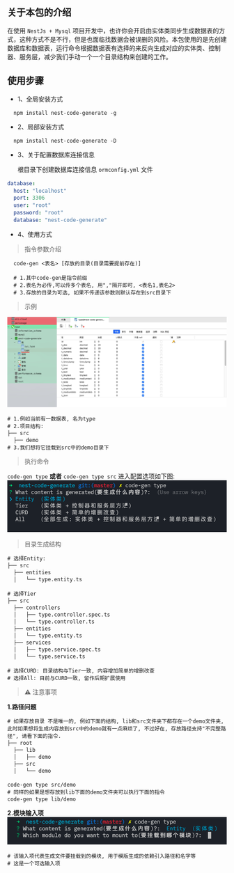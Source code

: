 ## 关于本包的介绍

在使用 `NestJs + Mysql` 项目开发中，也许你会开启由实体类同步生成数据表的方式，这种方式不是不行，但是也面临找数据会被误删的风险。本包使用的是先创建数据库和数据表，运行命令根据数据表有选择的来反向生成对应的实体类、控制器、服务层，减少我们手动一个一个目录结构来创建的工作。

## 使用步骤

- 1、全局安装方式

```properties
  npm install nest-code-generate -g
```

- 2、局部安装方式

```properties
  npm install nest-code-generate -D
```

- 3、关于配置数据库连接信息

  根目录下创建数据库连接信息 `ormconfig.yml` 文件

```yaml
database:
  host: "localhost"
  port: 3306
  user: "root"
  password: "root"
  database: "nest-code-generate"
```

- 4、使用方式

> 指令参数介绍

```properties
  code-gen <表名> [存放的目录(目录需要提前存在)]

  # 1.其中code-gen是指令前缀
  # 2.表名为必传,可以传多个表名, 用","隔开即可, <表名1,表名2>
  # 3.存放的目录为可选, 如果不传递该参数则默认存在到src目录下
```

> 示例

![table_name](./images/table_name.jpeg)

```properties
# 1.例如当前有一数据表, 名为type
# 2.项目结构:
├── src
  ├── demo
# 3.我们想将它挂载到src中的demo目录下
```

> 执行命令

`code-gen type` **或者** `code-gen type src` 进入配置选项如下图:
![command_line](./images/command_line.png)

> 目录生成结构

```properties
# 选择Entity:
├── src
  ├── entities
  │   └── type.entity.ts

# 选择Tier
├── src
  ├── controllers
  │   ├── type.controller.spec.ts
  │   └── type.controller.ts
  ├── entities
  │   └── type.entity.ts
  ├── services
  │   ├── type.service.spec.ts
  │   └── type.service.ts

# 选择CURD: 目录结构与Tier一致, 内容增加简单的增删改查
# 选择All: 目前与CURD一致, 留作后期扩展使用
```

> ⚠️ 注意事项

**1.路径问题**

```properties
# 如果存放目录 不是唯一的, 例如下面的结构, lib和src文件夹下都存在一个demo文件夹, 此时如果想将生成内容放到src中的demo就有一点麻烦了, 不过好在, 存放路径支持"不完整路径", 请看下面的指令.
├── root
  ├── lib
  │   ├── demo
  ├── src
  │   └── demo

code-gen type src/demo
# 同样的如果是想存放到lib下面的demo文件夹可以执行下面的指令
code-gen type lib/demo
```

**2.模块输入项**
![module](./images/module.png)

```properties
# 该输入项代表生成文件要挂载到的模块, 用于模版生成的依赖引入路径和名字等
# 这是一个可选输入项
```
